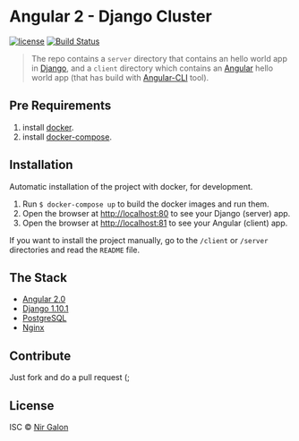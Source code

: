 # Angular 2 - Django Cluster

[![license](https://img.shields.io/badge/license-ISC-blue.svg)](https://github.com/nirgn975/Angular2-Django-cluster/blob/master/LICENSE) [![Build Status](https://travis-ci.org/nirgn975/Angular2-Django-cluster.svg?branch=master)](https://travis-ci.org/nirgn975/Angular2-Django-cluster)

> The repo contains a `server` directory that contains an hello world app in [Django](https://www.djangoproject.com/), and a `client` directory which contains an [Angular](https://angular.io/) hello world app (that has build with [Angular-CLI](https://github.com/angular/angular-cli) tool).

## Pre Requirements

1. install [docker](https://www.docker.com/).
2. install [docker-compose](https://docs.docker.com/compose/install/).

## Installation

Automatic installation of the project with docker, for development.

1. Run `$ docker-compose up` to build the docker images and run them.
3. Open the browser at [http://localhost:80](http://localhost:80) to see your Django (server) app.
3. Open the browser at [http://localhost:81](http://localhost:81) to see your Angular (client) app.

If you want to install the project manually, go to the `/client` or `/server` directories and read the `README` file.

## The Stack

* [Angular 2.0](https://angular.io/)
* [Django 1.10.1](https://www.djangoproject.com/)
* [PostgreSQL](http://www.postgresql.org/)
* [Nginx](https://www.nginx.com/resources/wiki/)

## Contribute

Just fork and do a pull request (;

## License

ISC © [Nir Galon](http://nirgn.com)
